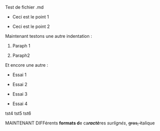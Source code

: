 Test de fichier .md

-   Ceci est le point 1

-   Ceci est le point 2

Maintenant testons une autre indentation :

1.  Paraph 1

2.  Paraph2

Et encore une autre :

-   Essai 1

-   Essai 2

-   Essai 3

-   Essai 4


tst4
tst5
tst6


MAINTENANT DIFFérents **formats d**e ca***ractè***res *surlignés*,
~~gras, i~~talique
